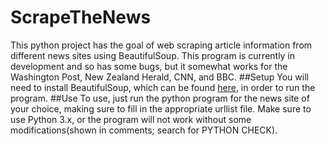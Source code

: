 # ScrapeTheNews
This python project has the goal of web scraping article information from different news sites using BeautifulSoup. This program is currently in development and so has some bugs, but it somewhat works for the Washington Post, New Zealand Herald, CNN, and BBC.
##Setup
You will need to install BeautifulSoup, which can be found [here](https://www.crummy.com/software/BeautifulSoup/), in order to run the program.
##Use
To use, just run the python program for the news site of your choice, making sure to fill in the appropriate urllist file. Make sure to use Python 3.x, or the program will not work without some modifications(shown in comments; search for PYTHON CHECK). 